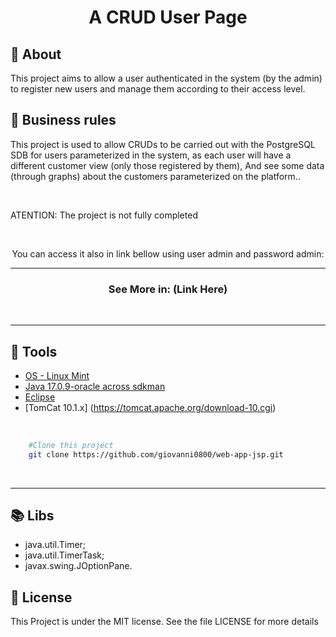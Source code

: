 <h1 align="center">A CRUD User Page</h1>

## 📖️ About
<p>This project aims to allow a user authenticated in the system (by the admin) to register new users and manage them according to their access level.</p>

## 🤝️ Business rules
<p>
This project is used to allow CRUDs to be carried out with the PostgreSQL SDB for users parameterized in the system, as each user will have a different customer view (only those registered by them), And see some data (through graphs) about the customers parameterized on the platform..</p>

<br />

<p>ATENTION: The project is not fully completed</p>


<br/>
<p align="center">You can access it also in link bellow using user admin and password admin:</p>
<hr/>

<h3 align="center">See More in: (Link Here)</h3>

<br/>
<hr/>

## 🔨 Tools

- [OS - Linux Mint](https://www.linuxmint.com/download.php)
- [Java 17.0.9-oracle across sdkman](https://sdkman.io/install)
- [Eclipse](https://eclipseide.org/)
- [TomCat 10.1.x] (https://tomcat.apache.org/download-10.cgi)

<br />

```bash
	#Clone this project
    git clone https://github.com/giovanni0800/web-app-jsp.git
```

<br />
<hr />

## 📚 Libs
- java.util.Timer;
- java.util.TimerTask;
- javax.swing.JOptionPane.

## 📔️ License
This Project is under the MIT license. See the file LICENSE
for more details
